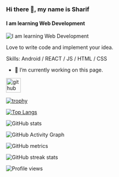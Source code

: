 ### Hi there 👋, my name is Sharif
#### I am learning Web Development
![I am learning Web Development](https://img.freepik.com/free-vector/hand-drawn-web-developers_23-2148819604.jpg?w=740&t=st=1690002113~exp=1690002713~hmac=7fd1628b98062949687fdfbc82e28400c693eafd9ef9d6d8695f1f806cdf1b41)

Love to write code and implement your idea.

Skills: Android / REACT / JS / HTML / CSS

- 🔭 I’m currently working on this page. 


[<img src='[https://cdn.jsdelivr.net/npm/simple-icons@3.0.1/icons/github.svg](https://img.freepik.com/free-vector/web-development-programmer-engineering-coding-website-augmented-reality-interface-screens-developer-project-engineer-programming-software-application-design-cartoon-illustration_107791-3863.jpg?w=740&t=st=1690001913~exp=1690002513~hmac=92716f66c0a12805da92255fe3d31ebc5a57be73a5cfe11fb02ba7c35fc1faaa)' alt='github' height='40'>](https://github.com/sharif-ahmed)  

[![trophy](https://github-profile-trophy.vercel.app/?username=sharif-ahmed)](https://github.com/ryo-ma/github-profile-trophy)

[![Top Langs](https://github-readme-stats.vercel.app/api/top-langs/?username=sharif-ahmed)](https://github.com/anuraghazra/github-readme-stats)

![GitHub stats](https://github-readme-stats.vercel.app/api?username=sharif-ahmed&show_icons=true&count_private=true)  

![GitHub Activity Graph](https://activity-graph.herokuapp.com/graph?username=sharif-ahmed)  

![GitHub metrics](https://metrics.lecoq.io/sharif-ahmed)  

![GitHub streak stats](https://streak-stats.demolab.com/?user=sharif-ahmed)  

![Profile views](https://gpvc.arturio.dev/sharif-ahmed)  
